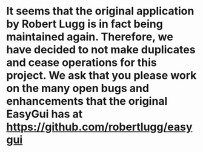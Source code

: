 
# It seems that the original application by Robert Lugg is in fact being maintained again. Therefore, we have decided to not make duplicates and cease operations for this project. We ask that you please work on the many open bugs and enhancements that the original EasyGui has at https://github.com/robertlugg/easygui  
